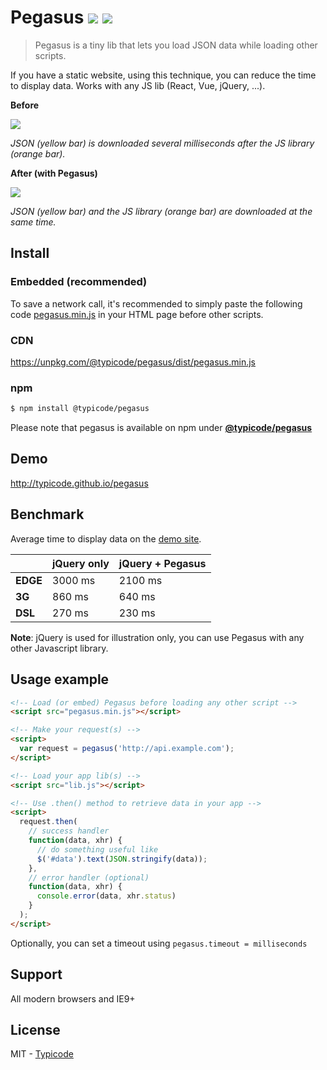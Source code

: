 # Pegasus [![](https://badge.fury.io/js/%40typicode%2Fpegasus.svg)](https://www.npmjs.com/package/@typicode/pegasus) ![](https://badge-size.herokuapp.com/typicode/pegasus/master/dist/pegasus.min.js.svg?compression=gzip)

> Pegasus is a tiny lib that lets you load JSON data while loading other scripts.

If you have a static website, using this technique, you can reduce the time to display data. Works with any JS lib (React, Vue, jQuery, ...).

__Before__

[![](http://i.imgur.com/ves4uIf.png)](http://typicode.github.io/pegasus/)

_JSON (yellow bar) is downloaded several milliseconds after the JS library (orange bar)._

__After (with Pegasus)__

[![](http://i.imgur.com/8sVBtnB.png)](http://typicode.github.io/pegasus/)

_JSON (yellow bar) and the JS library (orange bar) are downloaded at the same time._

## Install

### Embedded (recommended)

To save a network call, it's recommended to simply paste the following code [pegasus.min.js](https://github.com/typicode/pegasus/blob/master/dist/pegasus.min.js) in your HTML page before other scripts.

### CDN

https://unpkg.com/@typicode/pegasus/dist/pegasus.min.js

### npm

```bash
$ npm install @typicode/pegasus
```

Please note that pegasus is available on npm under __[@typicode/pegasus](https://www.npmjs.com/package/@typicode/pegasus)__

## Demo

http://typicode.github.io/pegasus

## Benchmark

Average time to display data on the [demo site](http://typicode.github.io/pegasus).

|             | jQuery only  | jQuery + Pegasus  |
|:------------|:-------------|:------------------|
|__EDGE__     | 3000 ms      | 2100 ms           |
|__3G__       | 860 ms       | 640 ms            |
|__DSL__      | 270 ms       | 230 ms            |

__Note__: jQuery is used for illustration only, you can use Pegasus with any other Javascript library.

## Usage example

```html
<!-- Load (or embed) Pegasus before loading any other script -->
<script src="pegasus.min.js"></script>

<!-- Make your request(s) -->
<script>
  var request = pegasus('http://api.example.com');
</script>

<!-- Load your app lib(s) -->
<script src="lib.js"></script>

<!-- Use .then() method to retrieve data in your app -->
<script>
  request.then(
    // success handler
    function(data, xhr) {
      // do something useful like
      $('#data').text(JSON.stringify(data));
    },
    // error handler (optional)
    function(data, xhr) {
      console.error(data, xhr.status)
    }
  );
</script>
```

Optionally, you can set a timeout using `pegasus.timeout = milliseconds`

## Support

All modern browsers and IE9+

## License

MIT - [Typicode](https://github.com/typicode)
